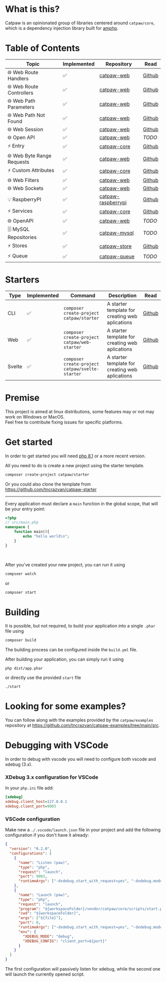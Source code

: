 # What is this?

Catpaw is an opinionated group of libraries centered around `catpaw/core`, which is a dependency injection library built for [amphp](https://amphp.org/).

# Table of Contents

| Topic                      | Implemented  | Repository                                                            | Read                                       |
|----------------------------|--------------|-----------------------------------------------------------------------|--------------------------------------------|
| 🌐 Web Route Handlers       | ✅           | [catpaw-web](https://github.com/tncrazvan/catpaw-web)                 | [Github](./docs/1.WebRouteHandlers.md)     |
| 🌐 Web Route Controllers    | ✅           | [catpaw-web](https://github.com/tncrazvan/catpaw-web)                 | [Github](./docs/14.WebRouteControllers.md) |
| 🌐 Web Path Parameters      | ✅           | [catpaw-web](https://github.com/tncrazvan/catpaw-web)                 | [Github](./docs/2.WebPathParameters.md)    |
| 🌐 Web Path Not Found       | ✅           | [catpaw-web](https://github.com/tncrazvan/catpaw-web)                 | [Github](./docs/3.WebPathNotFound.md)      |
| 🌐 Web Session              | ✅           | [catpaw-web](https://github.com/tncrazvan/catpaw-web)                 | [Github](./docs/4.WebSession.md)           |
| 🌐 Open API                 | ✅           | [catpaw-web](https://github.com/tncrazvan/catpaw-web)                 | _TODO_                                     |
| ⚡ Entry                    | ✅           | [catpaw-core](https://github.com/tncrazvan/catpaw-core)               | [Github](./docs/5.Entry.md)                |
| 🌐 Web Byte Range Requests  | ✅           | [catpaw-web](https://github.com/tncrazvan/catpaw-web)                 | [Github](./docs/7.WebByteRangeRequests.md) |
| ⚡ Custom Attributes        | ✅           | [catpaw-core](https://github.com/tncrazvan/catpaw-core)               | [Github](./docs/8.CustomAttributes.md)     |
| 🌐 Web Filters              | ✅           | [catpaw-web](https://github.com/tncrazvan/catpaw-web)                 | [Github](./docs/9.WebFilters.md)           |
| 🌐 Web Sockets              | ✅           | [catpaw-web](https://github.com/tncrazvan/catpaw-web)                 | [Github](./docs/10.WebSockets.md)          |
| 💡 RaspberryPI             | ✅           | [catpaw-raspberrypi](https://github.com/tncrazvan/catpaw-raspberrypi) | [Github](./docs/11.RaspberryPI.md)         |
| ⚡ Services                 | ✅           | [catpaw-core](https://github.com/tncrazvan/catpaw-core)               | [Github](./docs/13.Services.md)            |
| 🌐 OpenAPI                  | ✅           | [catpaw-web](https://github.com/tncrazvan/catpaw-web)                 | _TODO_                                     |
| 🗄 MySQL Repositories       | ✅           | [catpaw-mysql](https://github.com/tncrazvan/catpaw-mysql)             | _TODO_                                     |
| ⚡ Stores                   | ✅           | [catpaw-store](https://github.com/tncrazvan/catpaw-store)             | [Github](./docs/12.Stores.md)              |
| ⚡ Queue                    | ✅           | [catpaw-queue](https://github.com/tncrazvan/catpaw-queue)             | _TODO_                                     |

# Starters

| Type    | Implemented | Command                                         | Description                                      | Read                             |
|---------|-------------|-------------------------------------------------|--------------------------------------------------|----------------------------------|
| CLI     | ✅          | `composer create-project catpaw/starter`        | A starter template for creating web aplications  | [Github](./README.md)            |
| Web     | ✅          | `composer create-project catpaw/web-starter`    | A starter template for creating web aplications  | [Github](./docs/15.SvelteSPA.md) |
| Svelte  | ✅          | `composer create-project catpaw/svelte-starter` | A starter template for creating web aplications  | [Github](./docs/15.SvelteSPA.md) |


# Premise

This project is aimed at linux distributions, some features may or not may work on Windows or MacOS.<br/>
Feel free to contribute fixing issues for specific platforms.

# Get started

In order to get started you will need [php 8.1](https://www.php.net/downloads.php) or a more recent version.

All you need to do is create a new project using the starter template.

```bash
composer create-project catpaw/starter
```

Or you could also clone the template from https://github.com/tncrazvan/catpaw-starter

---

Every application must declare a ```main``` function in the global scope, that will be your entry point:

```php
<?php
// src/main.php
namespace {
    function main(){
        echo "hello world\n";
    }
}
```

<br/>

After you've created your new project, you can run it using

```bash
compsoer watch
```

or

```bash
compsoer start
```

# Building

It is possible, but not required, to build your application into a single `.phar` file using

```bash
composer build
```
The building process can be configured inside the `build.yml` file.

After building your application, you can simply run it using 
```
php dist/app.phar
```

or directly use the provided `start` file 

```
./start
```

# Looking for some examples?

You can follow along with the examples provided by the `catpaw/examples` repository at https://github.com/tncrazvan/catpaw-examples/tree/main/src.


# Debugging with VSCode

In order to debug with vscode you will need to configure both vscode and xdebug (3.x).

### XDebug 3.x configuration for VSCode

In your `php.ini` file add:
```ini
[xdebug]
xdebug.client_host=127.0.0.1
xdebug.client_port=9003
```

### VSCode configuration

Make new a `./.vscode/launch.json` file in your project and add the following configuration if you don't have it already:
```json
{
  "version": "0.2.0",
  "configurations": [
    {
      "name": "Listen (paw)",
      "type": "php",
      "request": "launch",
      "port": 9003,
      "runtimeArgs": ["-dxdebug.start_with_request=yes", "-dxdebug.mode=debug"]
    },
    {
      "name": "Launch (paw)",
      "type": "php",
      "request": "launch",
      "program": "${workspaceFolder}/vendor/catpaw/core/scripts/start.php",
      "cwd": "${workspaceFolder}",
      "args": ["${file}"],
      "port": 0,
      "runtimeArgs": ["-dxdebug.start_with_request=yes", "-dxdebug.mode=debug"],
      "env": {
        "XDEBUG_MODE": "debug",
        "XDEBUG_CONFIG": "client_port=${port}"
      }
    }
  ]
}
```

The first configuration will passively listen for xdebug, while the second one will launch the currently opened script.
